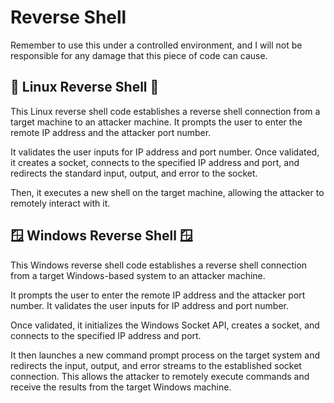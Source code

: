 <!DOCTYPE html>
<html>
<body>
  <h1>Reverse Shell</h1>
  
  <p>Remember to use this under a controlled environment, and I will not be responsible for any damage that this piece of code can cause.</p>

  <h2>🐧 Linux Reverse Shell 🐧</h2>
  
  <p>This Linux reverse shell code establishes a reverse shell connection from a target machine to an attacker machine. It prompts the user to enter the remote IP address and the attacker port number.</p>
  
  <p>It validates the user inputs for IP address and port number. Once validated, it creates a socket, connects to the specified IP address and port, and redirects the standard input, output, and error to the socket.</p>
  
  <p>Then, it executes a new shell on the target machine, allowing the attacker to remotely interact with it.</p>

  <h2>🪟 Windows Reverse Shell 🪟</h2>
  
  <p>This Windows reverse shell code establishes a reverse shell connection from a target Windows-based system to an attacker machine.</p>
  
  <p>It prompts the user to enter the remote IP address and the attacker port number. It validates the user inputs for IP address and port number.</p>
  
  <p>Once validated, it initializes the Windows Socket API, creates a socket, and connects to the specified IP address and port.</p>
  
  <p>It then launches a new command prompt process on the target system and redirects the input, output, and error streams to the established socket connection. This allows the attacker to remotely execute commands and receive the results from the target Windows machine.</p>
</body>
</html>

